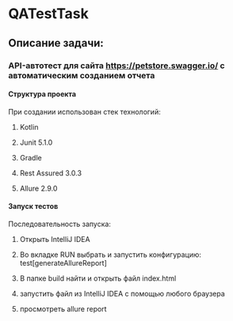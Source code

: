 # QATestTask

## Описание задачи:

### API-автотест для сайта https://petstore.swagger.io/ с автоматическим созданием отчета

#### Структура проекта

При создании использован стек технологий:

1) Kotlin

2) Junit 5.1.0 

3) Gradle

4) Rest Assured 3.0.3

5) Allure 2.9.0

#### Запуск тестов

Последовательность запуска:

1) Открыть IntelliJ IDEA

2) Во вкладке RUN выбрать и запустить конфигурацию: test[generateAllureReport]

3) В папке build найти и открыть файл index.html

4) запустить файл из IntelliJ IDEA с помощью любого браузера

5) просмотреть allure report